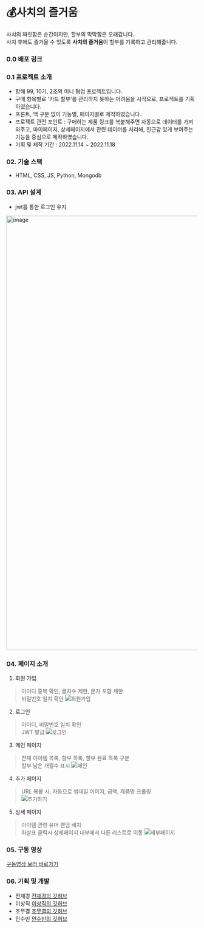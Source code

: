 # 💰사치의 즐거움
사치의 짜릿함은 순간이지만, 할부의 막막함은 오래갑니다.<br>
사치 후에도 즐거울 수 있도록 <b>사치의 즐거움</b>이 할부를 기록하고 관리해줍니다.

### 0.0 배포 링크

### 0.1 프로젝트 소개
- 항해 99, 10기, 2조의 미니 협업 프로젝트입니다.
- 구매 항목별로 '카드 할부'를 관리하지 못하는 어려움을 시작으로, 프로젝트를 기획하였습니다.
- 프론트, 백 구분 없이 기능별, 페이지별로 제작하였습니다.
- 프로젝트 관전 포인트 : 구매하는 제품 링크를 복붙해주면 자동으로 데이터를 가져와주고, 마이페이지, 상세페이지에서 관련 데이터를 처리해, 친근감 있게 보여주는 기능을 중심으로 제작하였습니다.
- 기획 및 제작 기간 : 2022.11.14 ~ 2022.11.18

### 02. 기술 스택
- HTML, CSS, JS, Python, Mongodb

### 03. API 설계
- jwt를 통한 로그인 유지
<img width="1143" alt="image" src="https://user-images.githubusercontent.com/101397314/202328736-42bf7193-0342-497a-ab39-49fc01089871.png">

### 04. 페이지 소개
1) 회원 가입
> 아이디 중복 확인, 글자수 제한, 문자 포함 제한<br>
비밀번호 일치 확인
![회원가입](https://user-images.githubusercontent.com/101397314/202399905-d789b43f-8d20-4c58-a3b2-3c7d214ca68a.gif)

2) 로그인 
> 아이디, 비밀번호 일치 확인<br>
JWT 발급
![로그인](https://user-images.githubusercontent.com/101397314/202399940-484544b1-17ab-493d-a2b6-2596928d88bc.gif)

3) 메인 페이지
> 전체 아이템 목록, 할부 목록, 할부 완료 목록 구분<br>
할부 남은 개월수 표시
![메인](https://user-images.githubusercontent.com/101397314/202399973-7c49be26-ef9c-41b4-bcdf-53d54685d40d.gif)

4) 추가 페이지
> URL 복붙 시, 자동으로 썸네일 이미지, 금액, 제품명 크롤링<br>
![추가하기](https://user-images.githubusercontent.com/101397314/202399998-599ec08b-2eea-4dec-b0aa-6ef51686f231.gif)

5) 상세 페이지
> 아이템 관련 유머 랜덤 배치<br>
화살표 클릭시 상세페이지 내부에서 다른 리스트로 이동
![세부페이지](https://user-images.githubusercontent.com/101397314/202400079-9a3050f2-8c7e-49d3-a399-28641559763e.gif)

### 05. 구동 영상
[구동영상 보러 바로가기](https://www.youtube.com/watch?v=8FkHeyDmBUM)

### 06. 기획 및 개발
- 전재경 [전재경의 깃허브](https://github.com/Jaekyeong1)
- 이상직 [이상직의 깃허브](https://github.com/JeekLee)
- 조무결 [조무결의 깃허브](https://github.com/mugyeol)
- 안수빈 [안수빈의 깃허브](https://github.com/AnSuebin)
